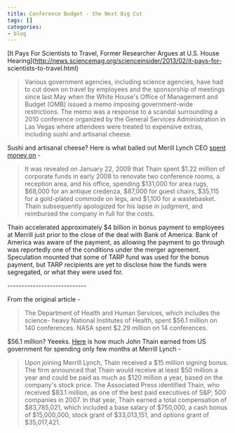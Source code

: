 ```yaml
---
title: Conference Budget - the Next Big Cut
tags: []
categories:
- blog
---
```

[It Pays For Scientists to Travel, Former Researcher Argues at U.S. House
Hearing](http://news.sciencemag.org/scienceinsider/2013/02/it-pays-for-
scientists-to-travel.html)
<!--more-->

> Various government agencies, including science agencies, have had to cut
down on travel by employees and the sponsorship of meetings since last May
when the White House's Office of Management and Budget (OMB) issued a memo
imposing government-wide restrictions. The memo was a response to a scandal
surrounding a 2010 conference organized by the General Services Administration
in Las Vegas where attendees were treated to expensive extras, including sushi
and artisanal cheese.

Sushi and artisanal cheese? Here is what bailed out Merill Lynch CEO [spent
money on](http://en.wikipedia.org/wiki/John_Thain) \-

> It was revealed on January 22, 2009 that Thain spent $1.22 million of
corporate funds in early 2008 to renovate two conference rooms, a reception
area, and his office, spending $131,000 for area rugs, $68,000 for an antique
credenza, $87,000 for guest chairs, $35,115 for a gold-plated commode on legs,
and $1,100 for a wastebasket. Thain subsequently apologized for his lapse in
judgment, and reimbursed the company in full for the costs.

Thain accelerated approximately $4 billion in bonus payment to employees at
Merrill just prior to the close of the deal with Bank of America. Bank of
America was aware of the payment, as allowing the payment to go through was
reportedly one of the conditions under the merger agreement. Speculation
mounted that some of TARP fund was used for the bonus payment, but TARP
recipients are yet to disclose how the funds were segregated, or what they
were used for.

\----------------------------

From the original article -

> The Department of Health and Human Services, which includes the science-
heavy National Institutes of Health, spent $56.1 million on 140 conferences.
NASA spent $2.29 million on 14 conferences.

$56.1 million? Yeeeks. [Here](http://en.wikipedia.org/wiki/John_Thain) is how
much John Thain earned from US government for spending only few months at
Merrill Lynch -

> Upon joining Merrill Lynch, Thain received a $15 million signing bonus. The
firm announced that Thain would receive at least $50 million a year and could
be paid as much as $120 million a year, based on the company's stock price.
The Associated Press identified Thain, who received $83.1 million, as one of
the best paid executives of S&P; 500 companies in 2007. In that year, Thain
earned a total compensation of $83,785,021, which included a base salary of
$750,000, a cash bonus of $15,000,000, stock grant of $33,013,151, and options
grant of $35,017,421.

